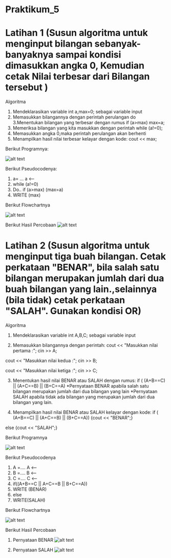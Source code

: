 # Praktikum_5

# Latihan 1 (Susun algoritma untuk menginput bilangan sebanyak-banyaknya sampai kondisi dimasukkan angka 0, Kemudian cetak Nilai terbesar dari Bilangan tersebut )

Algoritma 
1. Mendeklarasikan variable int a,max=0; sebagai variable input
2. Memasukkan bilangannya dengan perintah perulangan do
3.Menentukan bilangan yang terbesar dengan rumus if (a>max) max=a;
4. Memeriksa bilangan yang kita masukkan dengan perintah while (a!=0);  
5. Memasukkan angka 0,maka perintah perulangan akan berhenti
6. Menampilkan hasil nilai terbesar kelayar dengan kode: cout << max;

Berikut Programnya:










![alt text](https://github.com/etrianmartianto/Praktikum_5/blob/master/Latihan%201/Program_Lat1.png)

Berikut Pseudocodenya:

1. a= ... a <--
2. while (a!=0)
3. Do.. if (a>max) (max=a)
4. WRITE (max)

Berikut Flowchartnya














![alt text](https://github.com/etrianmartianto/Praktikum_5/blob/master/Latihan%201/Flowchart_Lat1.png)

Berikut Hasil Percobaan
![alt text](https://github.com/etrianmartianto/Praktikum_5/blob/master/Latihan%201/Hasil_Lat1.png)

# Latihan 2 (Susun algoritma untuk menginput tiga buah bilangan. Cetak perkataan "BENAR", bila salah satu bilangan merupakan jumlah dari dua buah bilangan yang lain.,selainnya (bila tidak) cetak perkataan "SALAH". Gunakan kondisi OR)

Algoritma
1. Mendeklarasikan variable int A,B,C; sebagai variable input 

2. Memasukkan bilangannya dengan perintah:
cout << "Masukkan nilai pertama :"; cin >> A;

cout << "Masukkan nilai kedua :"; cin >> B;

cout << "Masukkan nilai ketiga :"; cin >> C;

3. Menentukan hasil nilai BENAR atau SALAH dengan rumus: 
if ( (A+B==C) || (A+C==B) || (B+C==A) 
*Pernyataan BENAR apabila salah satu bilangan merupakan jumlah dari dua bilangan yang lain *Pernyataan SALAH apabila tidak ada bilangan yang merupakan jumlah dari dua bilangan yang lain.

4. Menampilkan hasil nilai BENAR atau SALAH kelayar dengan kode: 
if ( (A+B==C) || (A+C==B) || (B+C==A))
 {cout << "BENAR";}

 else
 {cout << "SALAH";}

Berikut Programnya












![alt text](https://github.com/etrianmartianto/Praktikum_5/blob/master/Latihan%202/Program_Lat2.png)

Berikut Pseudocodenya

1. A =.... A <--
2. B =.... B <--
3. C =.... C <--
4. if((A+B==C || A+C==B || B+C==A))
5. WRITE (BENAR)
6. else
7. WRITE(SALAH)

Berikut Flowchartnya












![alt text](https://github.com/etrianmartianto/Praktikum_5/blob/master/Latihan%202/Flowchart_Latihan2.png)

Berikut Hasil Percobaan

1. Pernyataan BENAR
![alt text](https://github.com/etrianmartianto/Praktikum_5/blob/master/Latihan%202/Hasil_Benar_Lat2.png)

2. Pernyataan SALAH
![alt text](https://github.com/etrianmartianto/Praktikum_5/blob/master/Latihan%202/Hasil_Salah_Lat2.png)